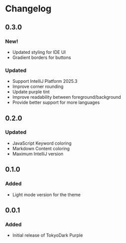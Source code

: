 # Changelog

## 0.3.0
### New!
- Updated styling for IDE UI
- Gradient borders for buttons 

### Updated
- Support IntelliJ Platform 2025.3
- Improve corner rounding
- Update purple tint
- Improve readability between foreground/background
- Provide better support for more languages

## 0.2.0
### Updated
- JavaScript Keyword coloring
- Markdown Content coloring
- Maximum IntelliJ version

## 0.1.0
### Added
- Light mode version for the theme

## 0.0.1
### Added
- Initial release of TokyoDark Purple
